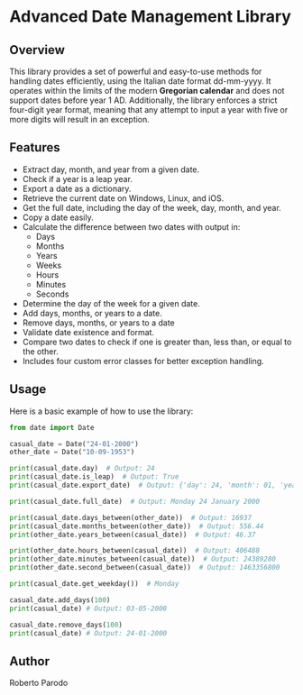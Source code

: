 # Advanced Date Management Library

## Overview
This library provides a set of powerful and easy-to-use methods for handling dates efficiently, using the Italian date format dd-mm-yyyy. 
It operates within the limits of the modern **Gregorian calendar** and does not support dates before year 1 AD. 
Additionally, the library enforces a strict four-digit year format, meaning that any attempt to input a year with five or more digits will result in an exception.

## Features
- Extract day, month, and year from a given date.
- Check if a year is a leap year.
- Export a date as a dictionary.
- Retrieve the current date on Windows, Linux, and iOS.
- Get the full date, including the day of the week, day, month, and year.
- Copy a date easily.
- Calculate the difference between two dates with output in:
  - Days
  - Months
  - Years
  - Weeks
  - Hours
  - Minutes
  - Seconds
- Determine the day of the week for a given date.
- Add days, months, or years to a date. 
- Remove days, months, or years to a date
- Validate date existence and format.
- Compare two dates to check if one is greater than, less than, or equal to the other.
- Includes four custom error classes for better exception handling.

## Usage
Here is a basic example of how to use the library:

```python
from date import Date

casual_date = Date("24-01-2000")
other_date = Date("10-09-1953")

print(casual_date.day)  # Output: 24
print(casual_date.is_leap)  # Output: True
print(casual_date.export_date)  # Output: {'day': 24, 'month': 01, 'year': 2000}

print(casual_date.full_date)  # Output: Monday 24 January 2000

print(casual_date.days_between(other_date))  # Output: 16937
print(casual_date.months_between(other_date))  # Output: 556.44
print(other_date.years_between(casual_date))  # Output: 46.37

print(other_date.hours_between(casual_date))  # Output: 406488
print(other_date.minutes_between(casual_date))  # Output: 24389280
print(other_date.second_between(casual_date))  # Output: 1463356800

print(casual_date.get_weekday())  # Monday

casual_date.add_days(100)
print(casual_date) # Output: 03-05-2000

casual_date.remove_days(100)
print(casual_date) # Output: 24-01-2000
```
## Author
Roberto Parodo